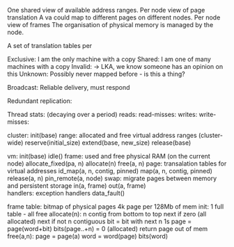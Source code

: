 
One shared view of available address ranges.
Per node view of page translation
  A va could map to different pages on different nodes.
Per node view of frames
  The organisation of physical memory is managed by the node.

A set of translation tables per 

Exclusive: I am the only machine with a copy
Shared: I am one of many machines with a copy
Invalid: -> LKA, we know someone has an opinion on this
Unknown: Possibly never mapped before - is this a thing?


Broadcast: Reliable delivery, must respond



Redundant replication:

Thread stats: (decaying over a period)
  reads:
  read-misses:
  writes:
  write-misses:

cluster:
  init(base)
  range: allocated and free virtual address ranges (cluster-wide)
    reserve(initial_size)
    extend(base, new_size)
    release(base)

vm:
  init(base)
  idle()
  frame: used and free physical RAM (on the current node)
    allocate_fixed(pa, n)
    allocate(n)
    free(a, n)
  page: transalation tables for virtual addresses
    id_map(a, n, contig, pinned)
    map(a, n, contig, pinned)
    release(a, n)
    pin_remote(a, node)
  swap: migrate pages between memory and persistent storage
    in(a, frame)
    out(a, frame)    
  handlers: exception handlers
    data_fault()
    
    
frame table:
  bitmap of physical pages 4k page per 128Mb of mem
  init: 1 full table - all free
  allocate(n): n contig
    from bottom to top
      next if zero (all allocated)
      next if not n contiguous
      bit = bit with next n 1s
      page = page(word+bit)
      bits(page..+n) = 0 (allocated)
      return page
    out of mem
  free(a,n): 
    page = page(a)
    word = word(page)
    bits(word)
